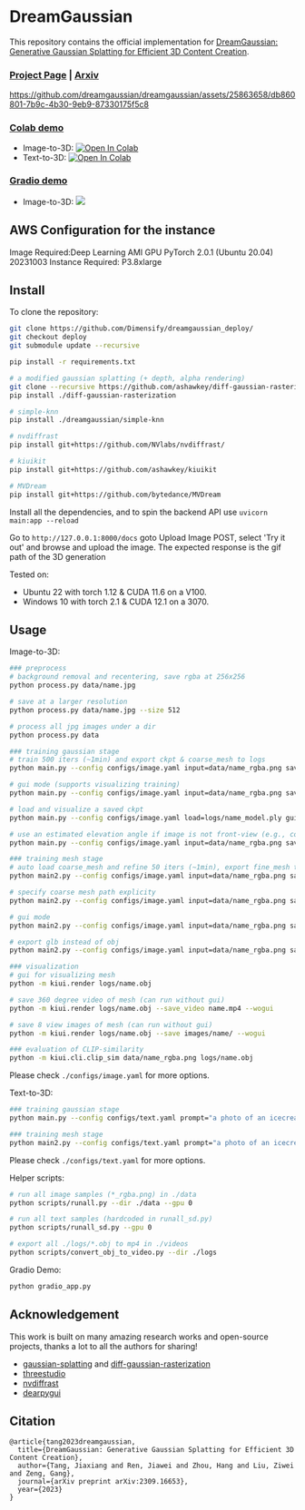 
# DreamGaussian

This repository contains the official implementation for [DreamGaussian: Generative Gaussian Splatting for Efficient 3D Content Creation](https://arxiv.org/abs/2309.16653).

### [Project Page](https://dreamgaussian.github.io) | [Arxiv](https://arxiv.org/abs/2309.16653)


https://github.com/dreamgaussian/dreamgaussian/assets/25863658/db860801-7b9c-4b30-9eb9-87330175f5c8

### [Colab demo](https://github.com/camenduru/dreamgaussian-colab)
* Image-to-3D: [![Open In Colab](https://colab.research.google.com/assets/colab-badge.svg)](https://colab.research.google.com/drive/1sLpYmmLS209-e5eHgcuqdryFRRO6ZhFS?usp=sharing)
* Text-to-3D: [![Open In Colab](https://colab.research.google.com/assets/colab-badge.svg)](https://colab.research.google.com/github/camenduru/dreamgaussian-colab/blob/main/dreamgaussian_colab.ipynb)

### [Gradio demo](https://huggingface.co/spaces/jiawei011/dreamgaussian)
* Image-to-3D: <a href="https://huggingface.co/spaces/jiawei011/dreamgaussian"><img src="https://img.shields.io/badge/%F0%9F%A4%97%20Gradio%20Demo-Huggingface-orange"></a>


## AWS Configuration for the instance
Image Required:Deep Learning AMI GPU PyTorch 2.0.1 (Ubuntu 20.04) 20231003
Instance Required: P3.8xlarge

## Install
To clone the repository:
```bash
git clone https://github.com/Dimensify/dreamgaussian_deploy/
git checkout deploy
git submodule update --recursive
```

```bash
pip install -r requirements.txt

# a modified gaussian splatting (+ depth, alpha rendering)
git clone --recursive https://github.com/ashawkey/diff-gaussian-rasterization
pip install ./diff-gaussian-rasterization

# simple-knn
pip install ./dreamgaussian/simple-knn

# nvdiffrast
pip install git+https://github.com/NVlabs/nvdiffrast/

# kiuikit
pip install git+https://github.com/ashawkey/kiuikit

# MVDream
pip install git+https://github.com/bytedance/MVDream
```

Install all the dependencies, and to spin the backend API use ```uvicorn main:app --reload  ``` 

Go to ```http://127.0.0.1:8000/docs``` goto Upload Image POST, select 'Try it out' and browse and upload the image. 
The expected response is the gif path of the 3D generation

Tested on:
* Ubuntu 22 with torch 1.12 & CUDA 11.6 on a V100.
* Windows 10 with torch 2.1 & CUDA 12.1 on a 3070.

## Usage

Image-to-3D:
```bash
### preprocess
# background removal and recentering, save rgba at 256x256
python process.py data/name.jpg

# save at a larger resolution
python process.py data/name.jpg --size 512

# process all jpg images under a dir
python process.py data

### training gaussian stage
# train 500 iters (~1min) and export ckpt & coarse_mesh to logs
python main.py --config configs/image.yaml input=data/name_rgba.png save_path=name

# gui mode (supports visualizing training)
python main.py --config configs/image.yaml input=data/name_rgba.png save_path=name gui=True

# load and visualize a saved ckpt
python main.py --config configs/image.yaml load=logs/name_model.ply gui=True

# use an estimated elevation angle if image is not front-view (e.g., common looking-down image can use -30)
python main.py --config configs/image.yaml input=data/name_rgba.png save_path=name elevation=-30

### training mesh stage
# auto load coarse_mesh and refine 50 iters (~1min), export fine_mesh to logs
python main2.py --config configs/image.yaml input=data/name_rgba.png save_path=name

# specify coarse mesh path explicity
python main2.py --config configs/image.yaml input=data/name_rgba.png save_path=name mesh=logs/name_mesh.obj

# gui mode
python main2.py --config configs/image.yaml input=data/name_rgba.png save_path=name gui=True

# export glb instead of obj
python main2.py --config configs/image.yaml input=data/name_rgba.png save_path=name mesh_format=glb

### visualization
# gui for visualizing mesh
python -m kiui.render logs/name.obj

# save 360 degree video of mesh (can run without gui)
python -m kiui.render logs/name.obj --save_video name.mp4 --wogui

# save 8 view images of mesh (can run without gui)
python -m kiui.render logs/name.obj --save images/name/ --wogui

### evaluation of CLIP-similarity
python -m kiui.cli.clip_sim data/name_rgba.png logs/name.obj
```
Please check `./configs/image.yaml` for more options.

Text-to-3D:
```bash
### training gaussian stage
python main.py --config configs/text.yaml prompt="a photo of an icecream" save_path=icecream

### training mesh stage
python main2.py --config configs/text.yaml prompt="a photo of an icecream" save_path=icecream
```
Please check `./configs/text.yaml` for more options.

Helper scripts:
```bash
# run all image samples (*_rgba.png) in ./data
python scripts/runall.py --dir ./data --gpu 0

# run all text samples (hardcoded in runall_sd.py)
python scripts/runall_sd.py --gpu 0

# export all ./logs/*.obj to mp4 in ./videos
python scripts/convert_obj_to_video.py --dir ./logs
```

Gradio Demo:
```bash
python gradio_app.py
```

## Acknowledgement

This work is built on many amazing research works and open-source projects, thanks a lot to all the authors for sharing!

* [gaussian-splatting](https://github.com/graphdeco-inria/gaussian-splatting) and [diff-gaussian-rasterization](https://github.com/graphdeco-inria/diff-gaussian-rasterization)
* [threestudio](https://github.com/threestudio-project/threestudio)
* [nvdiffrast](https://github.com/NVlabs/nvdiffrast)
* [dearpygui](https://github.com/hoffstadt/DearPyGui)

## Citation

```
@article{tang2023dreamgaussian,
  title={DreamGaussian: Generative Gaussian Splatting for Efficient 3D Content Creation},
  author={Tang, Jiaxiang and Ren, Jiawei and Zhou, Hang and Liu, Ziwei and Zeng, Gang},
  journal={arXiv preprint arXiv:2309.16653},
  year={2023}
}
```
